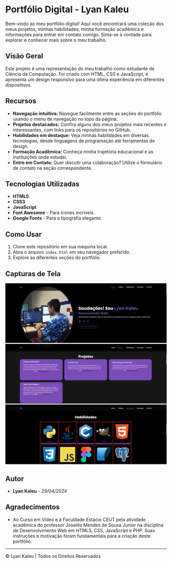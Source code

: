 # Portfólio Digital - Lyan Kaleu

Bem-vindo ao meu portfólio digital! Aqui você encontrará uma coleção dos meus projetos, minhas habilidades, minha formação acadêmica e informações para entrar em contato comigo. Sinta-se à vontade para explorar e conhecer mais sobre o meu trabalho.

## Visão Geral

Este projeto é uma representação do meu trabalho como estudante de Ciência da Computação. Foi criado com HTML, CSS e JavaScript, e apresenta um design responsivo para uma ótima experiência em diferentes dispositivos.

## Recursos

- **Navegação intuitiva:** Navegue facilmente entre as seções do portfólio usando o menu de navegação no topo da página.
- **Projetos destacados:** Confira alguns dos meus projetos mais recentes e interessantes, com links para os repositórios no GitHub.
- **Habilidades em destaque:** Veja minhas habilidades em diversas tecnologias, desde linguagens de programação até ferramentas de design.
- **Formação Acadêmica:** Conheça minha trajetória educacional e as instituições onde estudei.
- **Entre em Contato:** Quer discutir uma colaboração? Utilize o formulário de contato na seção correspondente.

## Tecnologias Utilizadas

- **HTML5**
- **CSS3**
- **JavaScript**
- **Font Awesome** - Para ícones incríveis.
- **Google Fonts** - Para a tipografia elegante.

## Como Usar

1. Clone este repositório em sua máquina local.
2. Abra o arquivo `index.html` em seu navegador preferido.
3. Explore as diferentes seções do portfólio.

## Capturas de Tela

![Captura de tela da página inicial](/assets/screenshots/home.png)
![Captura de tela da seção de projetos](/assets/screenshots/projects.png)
![Captura de tela da seção de habilidades](/assets/screenshots/skills.png)

## Autor

- **Lyan Kaleu** - <i>_29/04/2024_</i>

## Agradecimentos

- Ao Curso em Vídeo e à Faculdade Estácio CEUT pela atividade acadêmica do professor Joselito Mendes de Sousa Junior na disciplina de Desenvolvimento Web em HTML5, CSS, JavaScript e PHP. Suas instruções e motivação foram fundamentais para a criação deste portfólio.

---
&copy; Lyan Kaleu | Todos os Direitos Reservados

